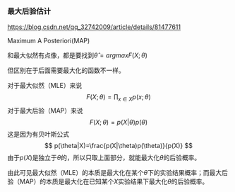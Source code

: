 ### 最大后验估计

https://blog.csdn.net/qq_32742009/article/details/81477611

Maximum A Posteriori(MAP)

和最大似然有点像，都是要找到$\hat{\theta}=argmaxF(X;\theta)$

但区别在于后面需要最大化的函数不一样。

对于最大似然（MLE）来说
$$
F(X;\theta)=\prod_{x\in X}p(x;\theta)
$$
对于最大后验（MAP）来说
$$
F(X;\theta)=p(X|\theta)p(\theta)
$$
这是因为有贝叶斯公式
$$
p(\theta|X)=\frac{p(X|\theta)p(\theta)}{p(X)}
$$
由于$p(X)$​是独立于$\theta$的，所以只取上面部分，就能最大化$\theta$​的后验概率​​​​。

由此可见最大似然（MLE）的本质是最大化在某个$\theta$下的实验结果概率；而最大后验（MAP）的本质是最大化在已知某个$X$实验结果下最大化$\theta$​的后验概率。

